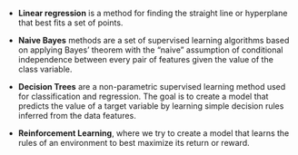 - **Linear regression** is a method for finding the straight line or hyperplane that best fits a set of points.

- **Naive Bayes** methods are a set of supervised learning algorithms based on applying Bayes’ theorem with the “naive” assumption of conditional independence between every pair of features given the value of the class variable.

- **Decision Trees** are a non-parametric supervised learning method used for classification and regression. The goal is to create a model that predicts the value of a target variable by learning simple decision rules inferred from the data features.

- **Reinforcement Learning**, where we try to create a model that learns the rules of an environment to best maximize its return or reward.
